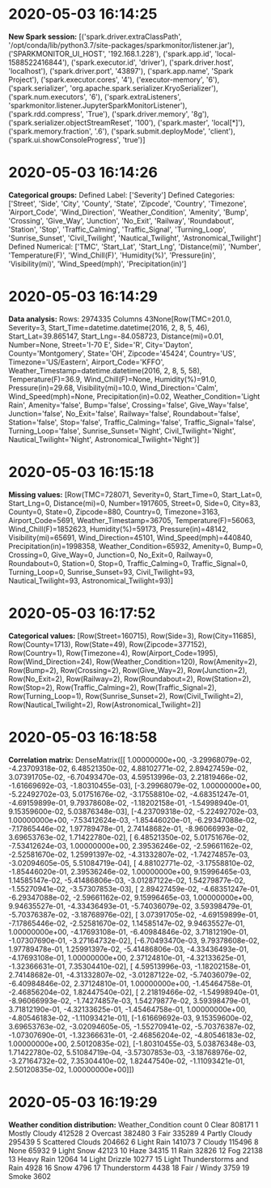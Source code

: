 

# 2020-05-03 16:14:25 
__New Spark session:__
[('spark.driver.extraClassPath', '/opt/conda/lib/python3.7/site-packages/sparkmonitor/listener.jar'), ('SPARKMONITOR_UI_HOST', '192.168.1.228'), ('spark.app.id', 'local-1588522416844'), ('spark.executor.id', 'driver'), ('spark.driver.host', 'localhost'), ('spark.driver.port', '43897'), ('spark.app.name', 'Spark Project'), ('spark.executor.cores', '4'), ('executor-memory', '6'), ('spark.serializer', 'org.apache.spark.serializer.KryoSerializer'), ('spark.num.executors', '6'), ('spark.extraListeners', 'sparkmonitor.listener.JupyterSparkMonitorListener'), ('spark.rdd.compress', 'True'), ('spark.driver.memory', '8g'), ('spark.serializer.objectStreamReset', '100'), ('spark.master', 'local[*]'), ('spark.memory.fraction', '.6'), ('spark.submit.deployMode', 'client'), ('spark.ui.showConsoleProgress', 'true')]

# 2020-05-03 16:14:26 
__Categorical groups:__
Defined Label:
['Severity']
Defined Categories:
['Street', 'Side', 'City', 'County', 'State', 'Zipcode', 'Country', 'Timezone', 'Airport_Code', 'Wind_Direction', 'Weather_Condition', 'Amenity', 'Bump', 'Crossing', 'Give_Way', 'Junction', 'No_Exit', 'Railway', 'Roundabout', 'Station', 'Stop', 'Traffic_Calming', 'Traffic_Signal', 'Turning_Loop', 'Sunrise_Sunset', 'Civil_Twilight', 'Nautical_Twilight', 'Astronomical_Twilight']
Defined Numerical:
['TMC', 'Start_Lat', 'Start_Lng', 'Distance(mi)', 'Number', 'Temperature(F)', 'Wind_Chill(F)', 'Humidity(%)', 'Pressure(in)', 'Visibility(mi)', 'Wind_Speed(mph)', 'Precipitation(in)']

# 2020-05-03 16:14:29 
__Data analysis:__
Rows: 2974335
Columns 43None[Row(TMC=201.0, Severity=3, Start_Time=datetime.datetime(2016, 2, 8, 5, 46), Start_Lat=39.865147, Start_Lng=-84.058723, Distance(mi)=0.01, Number=None, Street='I-70 E', Side='R', City='Dayton', County='Montgomery', State='OH', Zipcode='45424', Country='US', Timezone='US/Eastern', Airport_Code='KFFO', Weather_Timestamp=datetime.datetime(2016, 2, 8, 5, 58), Temperature(F)=36.9, Wind_Chill(F)=None, Humidity(%)=91.0, Pressure(in)=29.68, Visibility(mi)=10.0, Wind_Direction='Calm', Wind_Speed(mph)=None, Precipitation(in)=0.02, Weather_Condition='Light Rain', Amenity='false', Bump='false', Crossing='false', Give_Way='false', Junction='false', No_Exit='false', Railway='false', Roundabout='false', Station='false', Stop='false', Traffic_Calming='false', Traffic_Signal='false', Turning_Loop='false', Sunrise_Sunset='Night', Civil_Twilight='Night', Nautical_Twilight='Night', Astronomical_Twilight='Night')]

# 2020-05-03 16:15:18 
__Missing values:__
[Row(TMC=728071, Severity=0, Start_Time=0, Start_Lat=0, Start_Lng=0, Distance(mi)=0, Number=1917605, Street=0, Side=0, City=83, County=0, State=0, Zipcode=880, Country=0, Timezone=3163, Airport_Code=5691, Weather_Timestamp=36705, Temperature(F)=56063, Wind_Chill(F)=1852623, Humidity(%)=59173, Pressure(in)=48142, Visibility(mi)=65691, Wind_Direction=45101, Wind_Speed(mph)=440840, Precipitation(in)=1998358, Weather_Condition=65932, Amenity=0, Bump=0, Crossing=0, Give_Way=0, Junction=0, No_Exit=0, Railway=0, Roundabout=0, Station=0, Stop=0, Traffic_Calming=0, Traffic_Signal=0, Turning_Loop=0, Sunrise_Sunset=93, Civil_Twilight=93, Nautical_Twilight=93, Astronomical_Twilight=93)]

# 2020-05-03 16:17:52 
__Categorical values:__
[Row(Street=160715), Row(Side=3), Row(City=11685), Row(County=1713), Row(State=49), Row(Zipcode=377152), Row(Country=1), Row(Timezone=4), Row(Airport_Code=1995), Row(Wind_Direction=24), Row(Weather_Condition=120), Row(Amenity=2), Row(Bump=2), Row(Crossing=2), Row(Give_Way=2), Row(Junction=2), Row(No_Exit=2), Row(Railway=2), Row(Roundabout=2), Row(Station=2), Row(Stop=2), Row(Traffic_Calming=2), Row(Traffic_Signal=2), Row(Turning_Loop=1), Row(Sunrise_Sunset=2), Row(Civil_Twilight=2), Row(Nautical_Twilight=2), Row(Astronomical_Twilight=2)]

# 2020-05-03 16:18:58 
__Correlation matrix:__
DenseMatrix([[ 1.00000000e+00, -3.29968079e-02, -4.23709318e-02,
               6.48521350e-02,  4.88102771e-02,  2.89427459e-02,
               3.07391705e-02, -6.70493470e-03,  4.59513996e-03,
               2.21819466e-02, -1.61669692e-03, -1.80310455e-03],
             [-3.29968079e-02,  1.00000000e+00, -5.22492702e-03,
               5.01751676e-02, -3.17558810e-02, -4.68351247e-01,
              -4.69159899e-01,  9.79378608e-02, -1.18202158e-01,
              -1.54998940e-01,  9.15359600e-02,  5.03876348e-03],
             [-4.23709318e-02, -5.22492702e-03,  1.00000000e+00,
              -7.53412624e-03, -1.85446020e-01, -6.29347088e-02,
              -7.17865446e-02,  1.97789478e-01,  2.74148682e-01,
              -8.96066993e-02,  3.69653763e-02,  1.71422780e-02],
             [ 6.48521350e-02,  5.01751676e-02, -7.53412624e-03,
               1.00000000e+00,  2.39536246e-02, -2.59661162e-02,
              -2.52581670e-02,  1.25991397e-02, -4.31332807e-02,
              -1.74274857e-03, -3.02094605e-05,  5.51084719e-04],
             [ 4.88102771e-02, -3.17558810e-02, -1.85446020e-01,
               2.39536246e-02,  1.00000000e+00,  9.15996465e-03,
               1.14585147e-02, -5.41486806e-03, -3.01287122e-02,
               1.54279877e-02, -1.55270941e-02, -3.57307853e-03],
             [ 2.89427459e-02, -4.68351247e-01, -6.29347088e-02,
              -2.59661162e-02,  9.15996465e-03,  1.00000000e+00,
               9.94635527e-01, -4.33436493e-01, -5.74036079e-02,
               3.59398479e-01, -5.70376387e-02, -3.18768976e-02],
             [ 3.07391705e-02, -4.69159899e-01, -7.17865446e-02,
              -2.52581670e-02,  1.14585147e-02,  9.94635527e-01,
               1.00000000e+00, -4.17693108e-01, -6.40984846e-02,
               3.71812190e-01, -1.07307690e-01, -3.27164732e-02],
             [-6.70493470e-03,  9.79378608e-02,  1.97789478e-01,
               1.25991397e-02, -5.41486806e-03, -4.33436493e-01,
              -4.17693108e-01,  1.00000000e+00,  2.37124810e-01,
              -4.32133625e-01, -1.32366631e-01,  7.35304410e-02],
             [ 4.59513996e-03, -1.18202158e-01,  2.74148682e-01,
              -4.31332807e-02, -3.01287122e-02, -5.74036079e-02,
              -6.40984846e-02,  2.37124810e-01,  1.00000000e+00,
              -1.45464758e-01, -2.46856204e-02,  1.82447540e-02],
             [ 2.21819466e-02, -1.54998940e-01, -8.96066993e-02,
              -1.74274857e-03,  1.54279877e-02,  3.59398479e-01,
               3.71812190e-01, -4.32133625e-01, -1.45464758e-01,
               1.00000000e+00, -4.80546183e-02, -1.11093421e-01],
             [-1.61669692e-03,  9.15359600e-02,  3.69653763e-02,
              -3.02094605e-05, -1.55270941e-02, -5.70376387e-02,
              -1.07307690e-01, -1.32366631e-01, -2.46856204e-02,
              -4.80546183e-02,  1.00000000e+00,  2.50120835e-02],
             [-1.80310455e-03,  5.03876348e-03,  1.71422780e-02,
               5.51084719e-04, -3.57307853e-03, -3.18768976e-02,
              -3.27164732e-02,  7.35304410e-02,  1.82447540e-02,
              -1.11093421e-01,  2.50120835e-02,  1.00000000e+00]])

# 2020-05-03 16:19:29 
__Weather condition distribution:__
               Weather_Condition   count
0                          Clear  808171
1                  Mostly Cloudy  412528
2                       Overcast  382480
3                           Fair  335289
4                  Partly Cloudy  295439
5               Scattered Clouds  204662
6                     Light Rain  141073
7                         Cloudy  115496
8                           None   65932
9                     Light Snow   42123
10                          Haze   34315
11                          Rain   32826
12                           Fog   22138
13                    Heavy Rain   12064
14                 Light Drizzle   10277
15  Light Thunderstorms and Rain    4928
16                          Snow    4796
17                  Thunderstorm    4438
18                  Fair / Windy    3759
19                         Smoke    3602